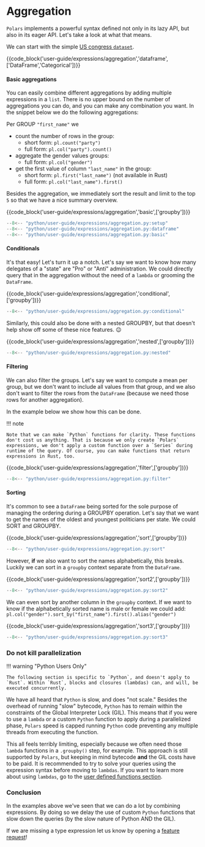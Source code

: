 # Aggregation

`Polars` implements a powerful syntax defined not only in its lazy API, but also in its eager API. Let's take a look at what that means.

We can start with the simple [US congress `dataset`](https://github.com/unitedstates/congress-legislators).

{{code_block('user-guide/expressions/aggregation','dataframe',['DataFrame','Categorical'])}}

#### Basic aggregations

You can easily combine different aggregations by adding multiple expressions in a
`list`. There is no upper bound on the number of aggregations you can do, and you can
make any combination you want. In the snippet below we do the following aggregations:

Per GROUP `"first_name"` we

- count the number of rows in the group:
  - short form: `pl.count("party")`
  - full form: `pl.col("party").count()`
- aggregate the gender values groups:
  - full form: `pl.col("gender")`
- get the first value of column `"last_name"` in the group:
  - short form: `pl.first("last_name")` (not available in Rust)
  - full form: `pl.col("last_name").first()`

Besides the aggregation, we immediately sort the result and limit to the top `5` so that
we have a nice summary overview.

{{code_block('user-guide/expressions/aggregation','basic',['groupby'])}}

```python exec="on" result="text" session="user-guide/expressions"
--8<-- "python/user-guide/expressions/aggregation.py:setup"
--8<-- "python/user-guide/expressions/aggregation.py:dataframe"
--8<-- "python/user-guide/expressions/aggregation.py:basic"
```

#### Conditionals

It's that easy! Let's turn it up a notch. Let's say we want to know how
many delegates of a "state" are "Pro" or "Anti" administration. We could directly query
that in the aggregation without the need of a `lambda` or grooming the `DataFrame`.

{{code_block('user-guide/expressions/aggregation','conditional',['groupby'])}}

```python exec="on" result="text" session="user-guide/expressions"
--8<-- "python/user-guide/expressions/aggregation.py:conditional"
```

Similarly, this could also be done with a nested GROUPBY, but that doesn't help show off some of these nice features. 😉

{{code_block('user-guide/expressions/aggregation','nested',['groupby'])}}

```python exec="on" result="text" session="user-guide/expressions"
--8<-- "python/user-guide/expressions/aggregation.py:nested"
```

#### Filtering

We can also filter the groups. Let's say we want to compute a mean per group, but we
don't want to include all values from that group, and we also don't want to filter the
rows from the `DataFrame` (because we need those rows for another aggregation).

In the example below we show how this can be done.

!!! note

    Note that we can make `Python` functions for clarity. These functions don't cost us anything. That is because we only create `Polars` expressions, we don't apply a custom function over a `Series` during runtime of the query. Of course, you can make functions that return expressions in Rust, too.

{{code_block('user-guide/expressions/aggregation','filter',['groupby'])}}

```python exec="on" result="text" session="user-guide/expressions"
--8<-- "python/user-guide/expressions/aggregation.py:filter"
```

#### Sorting

It's common to see a `DataFrame` being sorted for the sole purpose of managing the ordering during a GROUPBY operation. Let's say that we want to get the names of the oldest and youngest politicians per state. We could SORT and GROUPBY.

{{code_block('user-guide/expressions/aggregation','sort',['groupby'])}}

```python exec="on" result="text" session="user-guide/expressions"
--8<-- "python/user-guide/expressions/aggregation.py:sort"
```

However, **if** we also want to sort the names alphabetically, this breaks. Luckily we can sort in a `groupby` context separate from the `DataFrame`.

{{code_block('user-guide/expressions/aggregation','sort2',['groupby'])}}

```python exec="on" result="text" session="user-guide/expressions"
--8<-- "python/user-guide/expressions/aggregation.py:sort2"
```

We can even sort by another column in the `groupby` context. If we want to know if the alphabetically sorted name is male or female we could add: `pl.col("gender").sort_by("first_name").first().alias("gender")`

{{code_block('user-guide/expressions/aggregation','sort3',['groupby'])}}

```python exec="on" result="text" session="user-guide/expressions"
--8<-- "python/user-guide/expressions/aggregation.py:sort3"
```

### Do not kill parallelization

!!! warning "Python Users Only"

    The following section is specific to `Python`, and doesn't apply to `Rust`. Within `Rust`, blocks and closures (lambdas) can, and will, be executed concurrently.

We have all heard that `Python` is slow, and does "not scale." Besides the overhead of
running "slow" bytecode, `Python` has to remain within the constraints of the Global
Interpreter Lock (GIL). This means that if you were to use a `lambda` or a custom `Python`
function to apply during a parallelized phase, `Polars` speed is capped running `Python`
code preventing any multiple threads from executing the function.

This all feels terribly limiting, especially because we often need those `lambda` functions in a
`.groupby()` step, for example. This approach is still supported by `Polars`, but
keeping in mind bytecode **and** the GIL costs have to be paid. It is recommended to try to solve your queries using the expression syntax before moving to `lambdas`. If you want to learn more about using `lambdas`, go to the [user defined functions section](./user-defined-functions.md).

### Conclusion

In the examples above we've seen that we can do a lot by combining expressions. By doing so we delay the use of custom `Python` functions that slow down the queries (by the slow nature of Python AND the GIL).

If we are missing a type expression let us know by opening a
[feature request](https://github.com/pola-rs/polars/issues/new/choose)!
